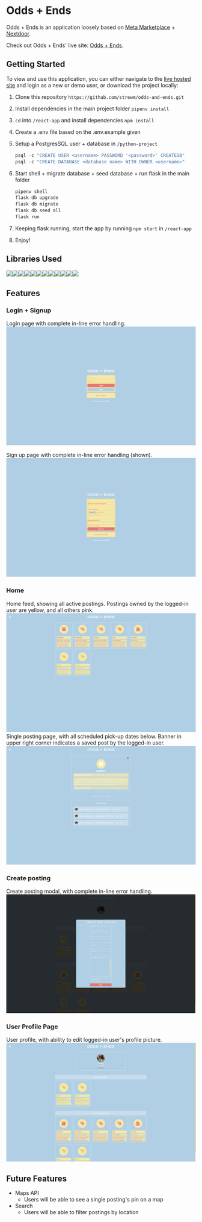 # Odds + Ends

Odds + Ends is an application loosely based on [Meta Marketplace](https://www.facebook.com/) + [Nextdoor](https://nextdoor.com/).

Check out Odds + Ends' live site: [Odds + Ends](https://odds-ends.herokuapp.com/login).


## Getting Started
To view and use this application, you can either navigate to the [live hosted site](https://flask-instagram-clone.herokuapp.com/) and login as a new or demo user, or download the project locally:
1. Clone this repository ```https://github.com/strewm/odds-and-ends.git```

2. Install dependencies in the main project folder ```pipenv install```

3. ```cd``` into ```/react-app``` and install dependencies ```npm install```

4.  Create a .env file based on the .env.example given

5.  Setup a PostgresSQL user + database in ```/python-project```
    ```javascript
    psql -c "CREATE USER <username> PASSWORD '<password>' CREATEDB"
    psql -c "CREATE DATABASE <database name> WITH OWNER <username>"
    ```

6. Start shell + migrate database + seed database + run flask in the main folder
    ```javascript
    pipenv shell
    flask db upgrade
    flask db migrate
    flask db seed all
    flask run
    ```

6. Keeping flask running, start the app by running ```npm start``` in ```/react-app```

7. Enjoy!

## Libraries Used
<img  src="https://cdn.jsdelivr.net/gh/devicons/devicon/icons/javascript/javascript-original.svg" height=40/><img src="https://cdn.jsdelivr.net/gh/devicons/devicon/icons/python/python-original.svg" height=40/><img src="https://cdn.jsdelivr.net/gh/devicons/devicon/icons/react/react-original.svg" height=40/><img src="https://cdn.jsdelivr.net/gh/devicons/devicon/icons/redux/redux-original.svg" height=40/><img  src="https://cdn.jsdelivr.net/gh/devicons/devicon/icons/postgresql/postgresql-original.svg" height=40/><img src="https://cdn.jsdelivr.net/gh/devicons/devicon/icons/sqlalchemy/sqlalchemy-original.svg" height=40/><img src="https://cdn.jsdelivr.net/gh/devicons/devicon/icons/amazonwebservices/amazonwebservices-plain-wordmark.svg" height=40/><img src="https://cdn.jsdelivr.net/gh/devicons/devicon/icons/docker/docker-plain-wordmark.svg" height=40/><img  src="https://cdn.jsdelivr.net/gh/devicons/devicon/icons/css3/css3-original.svg" height=40/><img  src="https://cdn.jsdelivr.net/gh/devicons/devicon/icons/html5/html5-original.svg" height=40/><img src="https://cdn.jsdelivr.net/gh/devicons/devicon/icons/vscode/vscode-original.svg" height=40/><img  src="https://cdn.jsdelivr.net/gh/devicons/devicon/icons/git/git-original.svg" height=40/>

## Features
### Login + Signup
Login page with complete in-line error handling.
![login](./images/1-login.png)

Sign up page with complete in-line error handling (shown).
![signup](./images/2-signup-errors.png)

### Home
Home feed, showing all active postings. Postings owned by the logged-in user are yellow, and all others pink.
![home feed](./images/3-home.png)
Single posting page, with all scheduled pick-up dates below. Banner in upper right corner indicates a saved post by the logged-in user.
![single posting](./images/6-post.png)

### Create posting
Create posting modal, with complete in-line error handling.
![create post](./images/5-create.png)

### User Profile Page
User profile, with ability to edit logged-in user's profile picture.
![user profile](./images/4-profile.png)

## Future Features
- Maps API
    - Users will be able to see a single posting's pin on a map
- Search
    - Users will be able to filter postings by location
